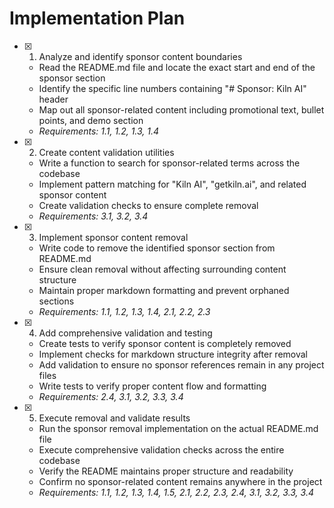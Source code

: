 # Implementation Plan

- [x] 1. Analyze and identify sponsor content boundaries
  - Read the README.md file and locate the exact start and end of the sponsor section
  - Identify the specific line numbers containing "# Sponsor: Kiln AI" header
  - Map out all sponsor-related content including promotional text, bullet points, and demo section
  - _Requirements: 1.1, 1.2, 1.3, 1.4_

- [x] 2. Create content validation utilities
  - Write a function to search for sponsor-related terms across the codebase
  - Implement pattern matching for "Kiln AI", "getkiln.ai", and related sponsor content
  - Create validation checks to ensure complete removal
  - _Requirements: 3.1, 3.2, 3.4_

- [X] 3. Implement sponsor content removal
  - Write code to remove the identified sponsor section from README.md
  - Ensure clean removal without affecting surrounding content structure
  - Maintain proper markdown formatting and prevent orphaned sections
  - _Requirements: 1.1, 1.2, 1.3, 1.4, 2.1, 2.2, 2.3_

- [x] 4. Add comprehensive validation and testing
  - Create tests to verify sponsor content is completely removed
  - Implement checks for markdown structure integrity after removal
  - Add validation to ensure no sponsor references remain in any project files
  - Write tests to verify proper content flow and formatting
  - _Requirements: 2.4, 3.1, 3.2, 3.3, 3.4_

- [x] 5. Execute removal and validate results
  - Run the sponsor removal implementation on the actual README.md file
  - Execute comprehensive validation checks across the entire codebase
  - Verify the README maintains proper structure and readability
  - Confirm no sponsor-related content remains anywhere in the project
  - _Requirements: 1.1, 1.2, 1.3, 1.4, 1.5, 2.1, 2.2, 2.3, 2.4, 3.1, 3.2, 3.3, 3.4_